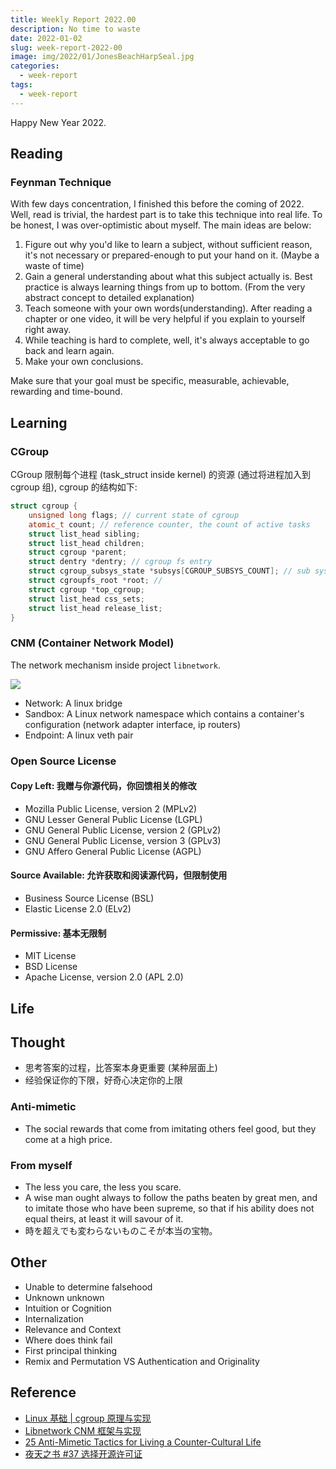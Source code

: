 ```yaml
---
title: Weekly Report 2022.00
description: No time to waste
date: 2022-01-02
slug: week-report-2022-00
image: img/2022/01/JonesBeachHarpSeal.jpg
categories:
  - week-report
tags:
  - week-report
---
```


Happy New Year 2022.

## Reading

### Feynman Technique

With few days concentration, I finished this before the coming of 2022. Well, read is trivial, the hardest part is to take this technique into real life. To be honest, I was over-optimistic about myself. The main ideas are below:

1. Figure out why you'd like to learn a subject, without sufficient reason, it's not necessary or prepared-enough to put your hand on it. (Maybe a waste of time)
2. Gain a general understanding about what this subject actually is. Best practice is always learning things from up to bottom. (From the very abstract concept to detailed explanation)
3. Teach someone with your own words(understanding). After reading a chapter or one video, it will be very helpful if you explain to yourself right away.
4. While teaching is hard to complete, well, it's always acceptable to go back and learn again.
5. Make your own conclusions.

Make sure that your goal must be specific, measurable, achievable, rewarding and time-bound.

## Learning

### CGroup

CGroup 限制每个进程 (task_struct inside kernel) 的资源 (通过将进程加入到 cgroup 组), cgroup 的结构如下:

```cpp
struct cgroup {
    unsigned long flags; // current state of cgroup
    atomic_t count; // reference counter, the count of active tasks
    struct list_head sibling;
    struct list_head children;
    struct cgroup *parent;
    struct dentry *dentry; // cgroup fs entry
    struct cgroup_subsys_state *subsys[CGROUP_SUBSYS_COUNT]; // sub systems (cpu, mem, etc.)
    struct cgroupfs_root *root; //
    struct cgroup *top_cgroup;
    struct list_head css_sets;
    struct list_head release_list;
}
```

### CNM (Container Network Model)

The network mechanism inside project `libnetwork`.

![ ](img/2022/01/cnm.svg)

- Network: A linux bridge
- Sandbox: A Linux network namespace which contains a container's configuration (network adapter interface, ip routers)
- Endpoint: A linux veth pair

### Open Source License

#### Copy Left: 我赠与你源代码，你回馈相关的修改

- Mozilla Public License, version 2 (MPLv2)
- GNU Lesser General Public License (LGPL)
- GNU General Public License, version 2 (GPLv2)
- GNU General Public License, version 3 (GPLv3)
- GNU Affero General Public License (AGPL)

#### Source Available: 允许获取和阅读源代码，但限制使用

- Business Source License (BSL)
- Elastic License 2.0 (ELv2)

#### Permissive: 基本无限制

- MIT License
- BSD License
- Apache License, version 2.0 (APL 2.0)

## Life

## Thought

- 思考答案的过程，比答案本身更重要 (某种层面上)
- 经验保证你的下限，好奇心决定你的上限

### Anti-mimetic

- The social rewards that come from imitating others feel good, but they come at a high price.

### From myself

- The less you care, the less you scare.
- A wise man ought always to follow the paths beaten by great men, and to imitate those who have been supreme, so that if his ability does not equal theirs, at least it will savour of it.
- 時を超えでも変わらないものこそが本当の宝物。

## Other

- Unable to determine falsehood
- Unknown unknown
- Intuition or Cognition
- Internalization
- Relevance and Context
- Where does think fail
- First principal thinking
- Remix and Permutation VS Authentication and Originality

## Reference

- [Linux 基础 | cgroup 原理与实现](https://mp.weixin.qq.com/s/yXJxTR_sPdEMt56cf7JPhQ)
- [Libnetwork CNM 框架与实现](https://switch-router.gitee.io/blog/libnetwork-CNM/)
- [25 Anti-Mimetic Tactics for Living a Counter-Cultural Life](https://www.epsilontheory.com/25-anti-mimetic-tactics-for-living-a-counter-cultural-life/)
- [夜天之书 #37 选择开源许可证](https://mp.weixin.qq.com/s/6a5MsWcTn9PUAT4WJPhVcg)
